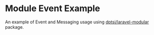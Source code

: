 # Module Event Example

An example of Event and Messaging usage using [dptsi/laravel-modular](https://github.com/dptsi/laravel-modular) package.